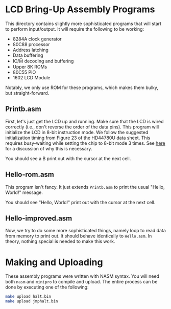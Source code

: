 # LCD Bring-Up Assembly Programs

This directory contains slightly more sophisticated programs that will start to
perform input/output. It will require the following to be working:

- 8284A clock generator
- 80C88 processor
- Address latching
- Data buffering
- IO/M̅ decoding and buffering
- Upper 8K ROMs
- 80C55 PIO
- 1602 LCD Module

Notably, we only use ROM for these programs, which makes them bulky, but
straight-forward.

## Printb.asm
First, let's just get the LCD up and running. Make sure that the LCD is wired
correctly (i.e., don't reverse the order of the data pins). This program will
initialize the LCD in 8-bit instruction mode. We follow the suggested
initialization timing from Figure 23 of the HD44780U data sheet. This requires
busy-waiting while setting the chip to 8-bit mode 3 times. See
[here](https://en.wikipedia.org/wiki/Hitachi_HD44780_LCD_controller#Mode_selection)
for a discussion of why this is necessary.

You should see a B print out with the cursor at the next cell.

## Hello-rom.asm
This program isn't fancy. It just extends `Printb.asm` to print the usual
"Hello, World!" message.

You should see "Hello, World!" print out with the cursor at the next cell.

## Hello-improved.asm
Now, we try to do some more sophisticated things, namely loop to read data from
memory to print out. It should behave identically to `Hello.asm`. In theory,
nothing special is needed to make this work.


# Making and Uploading
These assembly programs were written with NASM syntax. You will need both `nasm`
and `minipro` to compile and upload.  The entire process can be done by
executing one of the following:

```sh
make upload halt.bin
make upload jmphalt.bin
```